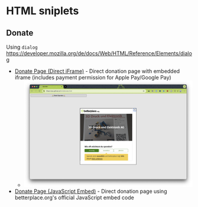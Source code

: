# HTML sniplets

## Donate
Using `dialog` https://developer.mozilla.org/de/docs/Web/HTML/Reference/Elements/dialog

- [Donate Page (Direct iFrame)](donate.html) - Direct donation page with embedded iframe (includes payment permission for Apple Pay/Google Pay)
   - ![Dialog with iframe](screenshots/dialog_with_iframe_0.1.png)
- [Donate Page (JavaScript Embed)](donate_with_script.html) - Direct donation page using betterplace.org's official JavaScript embed code
